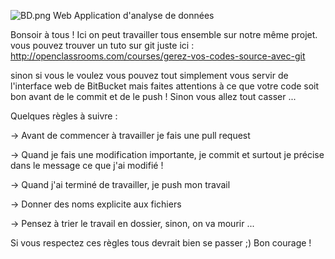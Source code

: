 ![BD.png](https://bitbucket.org/repo/AyrkMq/images/637403110-BD.png) Web Application d'analyse de données




Bonsoir à tous ! Ici on peut travailler tous ensemble sur notre même projet.
vous pouvez trouver un tuto sur git juste ici : http://openclassrooms.com/courses/gerez-vos-codes-source-avec-git

sinon si vous le voulez vous pouvez tout simplement vous servir de l'interface web de BitBucket mais faites attentions à ce que votre code soit bon avant de le commit et de le push ! Sinon vous allez tout casser ... 

Quelques règles à suivre : 

-> Avant de commencer à travailler je fais une pull request

-> Quand je fais une modification importante, je commit et surtout je précise dans le message ce que j'ai modifié !

-> Quand j'ai terminé de travailler, je push mon travail

-> Donner des noms explicite aux fichiers

-> Pensez à trier le travail en dossier, sinon, on va mourir ... 

Si vous respectez ces règles tous devrait bien se passer ;) 
Bon courage !